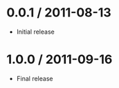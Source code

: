 
0.0.1 / 2011-08-13
==================

  * Initial release

1.0.0 / 2011-09-16
==================

  * Final release
